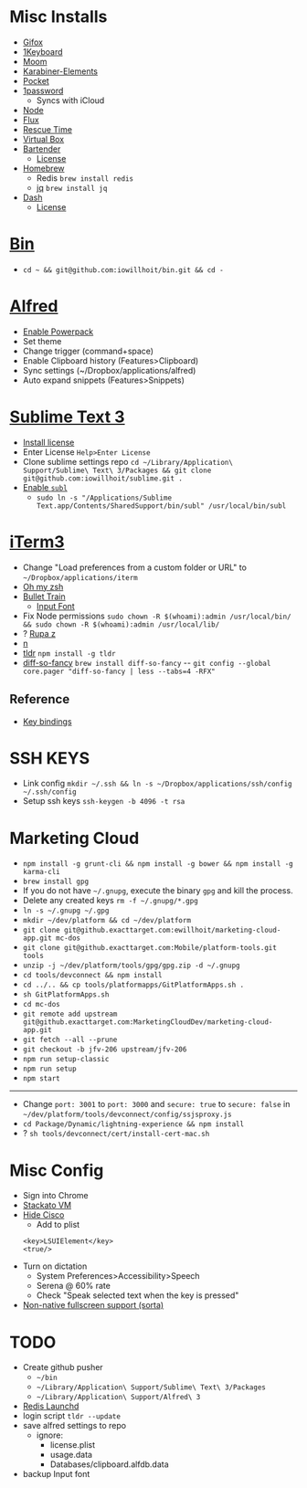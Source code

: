 # Misc Installs
- [Gifox](https://itunes.apple.com/us/app/gifox/id1082624744?mt=12)
- [1Keyboard](https://itunes.apple.com/us/app/1keyboard/id766939888?mt=12)
- [Moom](https://itunes.apple.com/us/app/moom/id419330170?mt=12)
- [Karabiner-Elements](https://github.com/tekezo/Karabiner-Elements)
- [Pocket](https://itunes.apple.com/us/app/pocket/id568494494?mt=12)
- [1password](https://itunes.apple.com/us/app/1password-password-manager/id443987910?mt=12)
    + Syncs with iCloud
- [Node](https://nodejs.org/en/)
- [Flux](https://justgetflux.com/)
- [Rescue Time](https://www.rescuetime.com)
- [Virtual Box](https://www.virtualbox.org/)
- [Bartender](https://www.macbartender.com/)
    + [License](https://mail.google.com/mail/u/1/#inbox/158badf517ca1365)
- [Homebrew](http://brew.sh/)
    - Redis `brew install redis`
    - [jq](https://stedolan.github.io/jq/) `brew install jq`
- [Dash](https://kapeli.com/dash)
    + [License](https://mail.google.com/mail/u/0/#inbox/15b02250ecd27699)

# [Bin](https://github.com/iowillhoit/bin)
- `cd ~ && git@github.com:iowillhoit/bin.git && cd -`

# [Alfred](https://www.alfredapp.com/)
- [Enable Powerpack](https://mail.google.com/mail/u/1/#search/alfred/155282ff4b7a1391)
- Set theme
- Change trigger (command+space)
- Enable Clipboard history (Features>Clipboard)
- Sync settings (~/Dropbox/applications/alfred)
- Auto expand snippets (Features>Snippets)

# [Sublime Text 3](https://www.sublimetext.com/3)
- [Install license](https://mail.google.com/mail/u/0/#search/sublime+text/1553150d428618aa)
- Enter License `Help>Enter License`
- Clone sublime settings repo
`cd ~/Library/Application\ Support/Sublime\ Text\ 3/Packages && git clone git@github.com:iowillhoit/sublime.git .`
- [Enable `subl`](http://olivierlacan.com/posts/launch-sublime-text-3-from-the-command-line/)
    + `sudo ln -s "/Applications/Sublime Text.app/Contents/SharedSupport/bin/subl" /usr/local/bin/subl`

# [iTerm3](https://www.iterm2.com/version3.html)
- Change "Load preferences from a custom folder or URL" to `~/Dropbox/applications/iterm`
- [Oh my zsh](https://github.com/robbyrussell/oh-my-zsh)
- [Bullet Train](https://github.com/caiogondim/bullet-train-oh-my-zsh-theme)
    + [Input Font](http://input.fontbureau.com/preview/?size=14&language=javascript&theme=solarized-dark&family=InputMono&width=400&weight=400&line-height=1.2&a=0&g=0&i=serifs_round&l=serifs_round&zero=0&asterisk=0&braces=straight&preset=default&customize=please)
- Fix Node permissions `sudo chown -R $(whoami):admin /usr/local/bin/ && sudo chown -R $(whoami):admin /usr/local/lib/`
- ? [Rupa z](https://github.com/rupa/z)
- [n](https://github.com/tj/n)
- [tldr](https://github.com/tldr-pages/tldr) `npm install -g tldr`
- [diff-so-fancy](https://github.com/so-fancy/diff-so-fancy) `brew install diff-so-fancy` -- `git config --global core.pager "diff-so-fancy | less --tabs=4 -RFX"`

## Reference
- [Key bindings](https://gist.github.com/iowillhoit/9298628129039d5e0038)

# SSH KEYS
- Link config `mkdir ~/.ssh && ln -s ~/Dropbox/applications/ssh/config ~/.ssh/config`
- Setup ssh keys `ssh-keygen -b 4096 -t rsa`

# Marketing Cloud
- `npm install -g grunt-cli && npm install -g bower && npm install -g karma-cli`
- `brew install gpg`
- If you do not have `~/.gnupg`, execute the binary `gpg` and kill the process.
- Delete any created keys `rm -f ~/.gnupg/*.gpg`
- `ln -s ~/.gnupg ~/.gpg`
- `mkdir ~/dev/platform && cd ~/dev/platform`
- `git clone git@github.exacttarget.com:ewillhoit/marketing-cloud-app.git mc-dos`
- `git clone git@github.exacttarget.com:Mobile/platform-tools.git tools`
- `unzip -j ~/dev/platform/tools/gpg/gpg.zip -d ~/.gnupg`
- `cd tools/devconnect && npm install`
- `cd ../.. && cp tools/platformapps/GitPlatformApps.sh .`
- `sh GitPlatformApps.sh`
- `cd mc-dos`
- `git remote add upstream git@github.exacttarget.com:MarketingCloudDev/marketing-cloud-app.git`
- `git fetch --all --prune`
- `git checkout -b jfv-206 upstream/jfv-206`
- `npm run setup-classic`
- `npm run setup`
- `npm start`

---
- Change `port: 3001` to `port: 3000` and `secure: true` to `secure: false` in `~/dev/platform/tools/devconnect/config/ssjsproxy.js`
- `cd Package/Dynamic/lightning-experience && npm install`
- ? `sh tools/devconnect/cert/install-cert-mac.sh`

# Misc Config
- Sign into Chrome
- [Stackato VM](http://downloads.stackato.com/vm/v3.4.2/)
- [Hide Cisco](https://www.cnet.com/news/prevent-an-applications-dock-icons-from-showing-in-os-x/)
    - Add to plist
    ```
    <key>LSUIElement</key>
    <true/>
    ```
- Turn on dictation
    - System Preferences>Accessibility>Speech
    - Serena @ 60% rate
    - Check "Speak selected text when the key is pressed"
- [Non-native fullscreen support (sorta)](https://apple.stackexchange.com/a/146951)

# TODO
- Create github pusher
    + `~/bin`
    + `~/Library/Application\ Support/Sublime\ Text\ 3/Packages`
    + `~/Library/Application\ Support/Alfred\ 3`
- [Redis Launchd](http://naleid.com/blog/2011/03/05/running-redis-as-a-user-daemon-on-osx-with-launchd)
- login script `tldr --update`
- save alfred settings to repo
    + ignore:
        * license.plist
        * usage.data
        * Databases/clipboard.alfdb.data
- backup Input font

